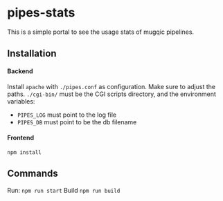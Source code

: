 
# pipes-stats

This is a simple portal to see the usage stats of mugqic pipelines.

## Installation

#### Backend

Install `apache` with `./pipes.conf` as configuration. Make sure to adjust the paths.
`./cgi-bin/` must be the CGI scripts directory, and the environment variables:

 - `PIPES_LOG` must point to the log file  
 - `PIPES_DB` must point to be the db filename  

#### Frontend
```
npm install
```

## Commands

Run:  `npm run start`
Build `npm run build`
